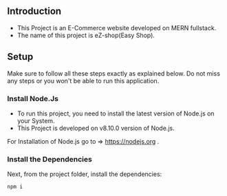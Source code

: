 ## Introduction

- This Project is an E-Commerce website developed on MERN fullstack.
- The name of this project is eZ-shop(Easy Shop).

## Setup

Make sure to follow all these steps exactly as explained below. Do not miss any steps or you won't be able to run this application.

### Install Node.Js

- To run this project, you need to install the latest version of Node.js on your System.
- This Project is developed on v8.10.0 version of Node.js.

For Installation of Node.js go to => https://nodejs.org .

### Install the Dependencies

Next, from the project folder, install the dependencies:
```
npm i

```




